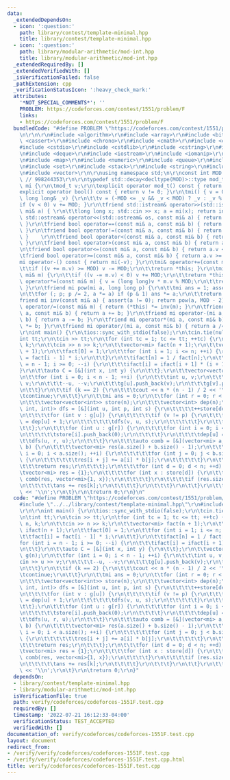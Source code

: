 ```yaml
---
data:
  _extendedDependsOn:
  - icon: ':question:'
    path: library/contest/template-minimal.hpp
    title: library/contest/template-minimal.hpp
  - icon: ':question:'
    path: library/modular-arithmetic/mod-int.hpp
    title: library/modular-arithmetic/mod-int.hpp
  _extendedRequiredBy: []
  _extendedVerifiedWith: []
  _isVerificationFailed: false
  _pathExtension: cpp
  _verificationStatusIcon: ':heavy_check_mark:'
  attributes:
    '*NOT_SPECIAL_COMMENTS*': ''
    PROBLEM: https://codeforces.com/contest/1551/problem/F
    links:
    - https://codeforces.com/contest/1551/problem/F
  bundledCode: "#define PROBLEM \"https://codeforces.com/contest/1551/problem/F\"\r\
    \n\r\n\r\n#include <algorithm>\r\n#include <array>\r\n#include <bitset>\r\n#include\
    \ <cassert>\r\n#include <chrono>\r\n#include <cmath>\r\n#include <complex>\r\n\
    #include <cstdio>\r\n#include <cstdlib>\r\n#include <cstring>\r\n#include <ctime>\r\
    \n#include <deque>\r\n#include <iostream>\r\n#include <iomanip>\r\n#include <list>\r\
    \n#include <map>\r\n#include <numeric>\r\n#include <queue>\r\n#include <random>\r\
    \n#include <set>\r\n#include <stack>\r\n#include <string>\r\n#include <unordered_map>\r\
    \n#include <vector>\r\n\r\nusing namespace std;\n\r\nconst int MOD = 1e9 + 7;\
    \ // 998244353\r\n\r\ntypedef std::decay<decltype(MOD)>::type mod_t; \r\nstruct\
    \ mi {\r\n\tmod_t v;\r\n\texplicit operator mod_t() const { return v; }\r\n\t\
    explicit operator bool() const { return v != 0; }\r\n\tmi() { v = 0; }\r\n\tmi(const\
    \ long long& _v) {\r\n\t\tv = (-MOD <= _v && _v < MOD) ? _v : _v % MOD;\r\n\t\t\
    if (v < 0) v += MOD; }\r\n\tfriend std::istream& operator>>(std::istream& in,\
    \ mi& a) { \r\n\t\tlong long x; std::cin >> x; a = mi(x); return in; }\r\n\tfriend\
    \ std::ostream& operator<<(std::ostream& os, const mi& a) { return os << a.v;\
    \ }\r\n\tfriend bool operator==(const mi& a, const mi& b) { return a.v == b.v;\
    \ }\r\n\tfriend bool operator!=(const mi& a, const mi& b) { return !(a == b);\
    \ }    \r\n\tfriend bool operator<(const mi& a, const mi& b) { return a.v < b.v;\
    \ }\r\n\tfriend bool operator>(const mi& a, const mi& b) { return a.v > b.v; }\r\
    \n\tfriend bool operator<=(const mi& a, const mi& b) { return a.v <= b.v; }\r\n\
    \tfriend bool operator>=(const mi& a, const mi& b) { return a.v >= b.v; }\r\n\t\
    mi operator-() const { return mi(-v); }\r\n\tmi& operator+=(const mi& m) {\r\n\
    \t\tif ((v += m.v) >= MOD) v -= MOD;\r\n\t\treturn *this; }\r\n\tmi& operator-=(const\
    \ mi& m) {\r\n\t\tif ((v -= m.v) < 0) v += MOD;\r\n\t\treturn *this; }\r\n\tmi&\
    \ operator*=(const mi& m) { v = (long long)v * m.v % MOD;\r\n\t\treturn *this;\
    \ }\r\n\tfriend mi pow(mi a, long long p) {\r\n\t\tmi ans = 1; assert(p >= 0);\r\
    \n\t\tfor (; p; p /= 2, a *= a) if (p & 1) ans *= a;\r\n\t\treturn ans; }\r\n\t\
    friend mi inv(const mi& a) { assert(a != 0); return pow(a, MOD - 2); }\r\n\tmi&\
    \ operator/=(const mi& m) { return (*this) *= inv(m); }\r\n\tfriend mi operator+(mi\
    \ a, const mi& b) { return a += b; }\r\n\tfriend mi operator-(mi a, const mi&\
    \ b) { return a -= b; }\r\n\tfriend mi operator*(mi a, const mi& b) { return a\
    \ *= b; }\r\n\tfriend mi operator/(mi a, const mi& b) { return a /= b; }\r\n};\n\
    \r\nint main() {\r\n\tios::sync_with_stdio(false);\r\n\tcin.tie(nullptr);\r\n\t\
    int tt;\r\n\tcin >> tt;\r\n\tfor (int tc = 1; tc <= tt; ++tc) {\r\n\t\tint n,\
    \ k;\r\n\t\tcin >> n >> k;\r\n\t\tvector<mi> fact(n + 1);\r\n\t\tvector<mi> ifact(n\
    \ + 1);\r\n\t\tfact[0] = 1;\r\n\t\tfor (int i = 1; i <= n; ++i) {\r\n\t\t\tfact[i]\
    \ = fact[i - 1] * i;\r\n\t\t}\r\n\t\tifact[n] = 1 / fact[n];\r\n\t\tfor (int i\
    \ = n - 1; i >= 0; --i) {\r\n\t\t\tifact[i] = ifact[i + 1] * (i + 1);\r\n\t\t\
    }\r\n\t\tauto C = [&](int x, int y) {\r\n\t\t};\r\n\t\tvector<vector<int>> g(n);\r\
    \n\t\tfor (int i = 0; i < n - 1; ++i) {\r\n\t\t\tint u, v;\r\n\t\t\tcin >> u >>\
    \ v;\r\n\t\t\t--u, --v;\r\n\t\t\tg[u].push_back(v);\r\n\t\t\tg[v].push_back(u);\r\
    \n\t\t}\r\n\t\tif (k == 2) {\r\n\t\t\tcout << n * (n - 1) / 2 << '\\n';\r\n\t\t\
    \tcontinue;\r\n\t\t}\r\n\t\tmi ans = 0;\r\n\t\tfor (int r = 0; r < n; ++r) {\r\
    \n\t\t\tvector<vector<int>> store(n);\r\n\t\t\tvector<int> dep(n);\r\n\t\t\tfunction<void(int,\
    \ int, int)> dfs = [&](int u, int p, int s) {\r\n\t\t\t\t++store[dep[u]].back();\r\
    \n\t\t\t\tfor (int v : g[u]) {\r\n\t\t\t\t\tif (v != p) {\r\n\t\t\t\t\t\tdep[v]\
    \ = dep[u] + 1;\r\n\t\t\t\t\t\tdfs(v, u, s);\r\n\t\t\t\t\t}\r\n\t\t\t\t}\r\n\t\
    \t\t};\r\n\t\t\tfor (int u : g[r]) {\r\n\t\t\t\tfor (int i = 0; i < n; ++i) {\r\
    \n\t\t\t\t\tstore[i].push_back(0);\r\n\t\t\t\t}\r\n\t\t\t\tdep[u] = 1;\r\n\t\t\
    \t\tdfs(u, r, u);\r\n\t\t\t}\r\n\t\t\tauto comb = [&](vector<mi> a, vector<mi>\
    \ b) {\r\n\t\t\t\tvector<mi> res(a.size() + b.size() - 1);\r\n\t\t\t\tfor (int\
    \ i = 0; i < a.size(); ++i) {\r\n\t\t\t\t\tfor (int j = 0; j < b.size(); ++j)\
    \ {\r\n\t\t\t\t\t\tres[i + j] += a[i] * b[j];\r\n\t\t\t\t\t}\r\n\t\t\t\t}\r\n\t\
    \t\t\treturn res;\r\n\t\t\t};\r\n\t\t\tfor (int d = 0; d < n; ++d) {\r\n\t\t\t\
    \tvector<mi> res = {1};\r\n\t\t\t\tfor (int x : store[d]) {\r\n\t\t\t\t\tres =\
    \ comb(res, vector<mi>{1, x});\r\n\t\t\t\t}\r\n\t\t\t\tif (res.size() > k) {\r\
    \n\t\t\t\t\tans += res[k];\r\n\t\t\t\t}\r\n\t\t\t}\r\n\t\t}\r\n\t\tcout << ans\
    \ << '\\n';\r\n\t}\r\n\treturn 0;\r\n}\n"
  code: "#define PROBLEM \"https://codeforces.com/contest/1551/problem/F\"\r\n\r\n\
    #include \"../../library/contest/template-minimal.hpp\"\r\n#include \"../../library/modular-arithmetic/mod-int.hpp\"\
    \r\n\r\nint main() {\r\n\tios::sync_with_stdio(false);\r\n\tcin.tie(nullptr);\r\
    \n\tint tt;\r\n\tcin >> tt;\r\n\tfor (int tc = 1; tc <= tt; ++tc) {\r\n\t\tint\
    \ n, k;\r\n\t\tcin >> n >> k;\r\n\t\tvector<mi> fact(n + 1);\r\n\t\tvector<mi>\
    \ ifact(n + 1);\r\n\t\tfact[0] = 1;\r\n\t\tfor (int i = 1; i <= n; ++i) {\r\n\t\
    \t\tfact[i] = fact[i - 1] * i;\r\n\t\t}\r\n\t\tifact[n] = 1 / fact[n];\r\n\t\t\
    for (int i = n - 1; i >= 0; --i) {\r\n\t\t\tifact[i] = ifact[i + 1] * (i + 1);\r\
    \n\t\t}\r\n\t\tauto C = [&](int x, int y) {\r\n\t\t};\r\n\t\tvector<vector<int>>\
    \ g(n);\r\n\t\tfor (int i = 0; i < n - 1; ++i) {\r\n\t\t\tint u, v;\r\n\t\t\t\
    cin >> u >> v;\r\n\t\t\t--u, --v;\r\n\t\t\tg[u].push_back(v);\r\n\t\t\tg[v].push_back(u);\r\
    \n\t\t}\r\n\t\tif (k == 2) {\r\n\t\t\tcout << n * (n - 1) / 2 << '\\n';\r\n\t\t\
    \tcontinue;\r\n\t\t}\r\n\t\tmi ans = 0;\r\n\t\tfor (int r = 0; r < n; ++r) {\r\
    \n\t\t\tvector<vector<int>> store(n);\r\n\t\t\tvector<int> dep(n);\r\n\t\t\tfunction<void(int,\
    \ int, int)> dfs = [&](int u, int p, int s) {\r\n\t\t\t\t++store[dep[u]].back();\r\
    \n\t\t\t\tfor (int v : g[u]) {\r\n\t\t\t\t\tif (v != p) {\r\n\t\t\t\t\t\tdep[v]\
    \ = dep[u] + 1;\r\n\t\t\t\t\t\tdfs(v, u, s);\r\n\t\t\t\t\t}\r\n\t\t\t\t}\r\n\t\
    \t\t};\r\n\t\t\tfor (int u : g[r]) {\r\n\t\t\t\tfor (int i = 0; i < n; ++i) {\r\
    \n\t\t\t\t\tstore[i].push_back(0);\r\n\t\t\t\t}\r\n\t\t\t\tdep[u] = 1;\r\n\t\t\
    \t\tdfs(u, r, u);\r\n\t\t\t}\r\n\t\t\tauto comb = [&](vector<mi> a, vector<mi>\
    \ b) {\r\n\t\t\t\tvector<mi> res(a.size() + b.size() - 1);\r\n\t\t\t\tfor (int\
    \ i = 0; i < a.size(); ++i) {\r\n\t\t\t\t\tfor (int j = 0; j < b.size(); ++j)\
    \ {\r\n\t\t\t\t\t\tres[i + j] += a[i] * b[j];\r\n\t\t\t\t\t}\r\n\t\t\t\t}\r\n\t\
    \t\t\treturn res;\r\n\t\t\t};\r\n\t\t\tfor (int d = 0; d < n; ++d) {\r\n\t\t\t\
    \tvector<mi> res = {1};\r\n\t\t\t\tfor (int x : store[d]) {\r\n\t\t\t\t\tres =\
    \ comb(res, vector<mi>{1, x});\r\n\t\t\t\t}\r\n\t\t\t\tif (res.size() > k) {\r\
    \n\t\t\t\t\tans += res[k];\r\n\t\t\t\t}\r\n\t\t\t}\r\n\t\t}\r\n\t\tcout << ans\
    \ << '\\n';\r\n\t}\r\n\treturn 0;\r\n}"
  dependsOn:
  - library/contest/template-minimal.hpp
  - library/modular-arithmetic/mod-int.hpp
  isVerificationFile: true
  path: verify/codeforces/codeforces-1551F.test.cpp
  requiredBy: []
  timestamp: '2022-07-21 16:12:33-04:00'
  verificationStatus: TEST_ACCEPTED
  verifiedWith: []
documentation_of: verify/codeforces/codeforces-1551F.test.cpp
layout: document
redirect_from:
- /verify/verify/codeforces/codeforces-1551F.test.cpp
- /verify/verify/codeforces/codeforces-1551F.test.cpp.html
title: verify/codeforces/codeforces-1551F.test.cpp
---
```

